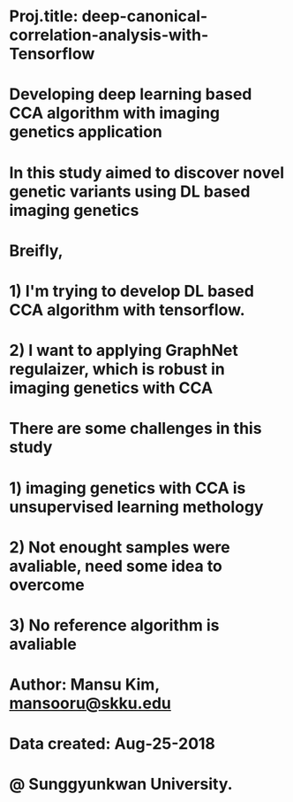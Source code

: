 # Proj.title: deep-canonical-correlation-analysis-with-Tensorflow
# Developing deep learning based CCA algorithm with imaging genetics application
#
# In this study aimed to discover novel genetic variants using DL based imaging genetics 
# Breifly, 
# 1) I'm trying to develop DL based CCA algorithm with tensorflow.
# 2) I want to applying GraphNet regulaizer, which is robust in imaging genetics with CCA
# 
# There are some challenges in this study
# 1) imaging genetics with CCA is unsupervised learning methology 
# 2) Not enought samples were avaliable, need some idea to overcome
# 3) No reference algorithm is avaliable
#
# Author: Mansu Kim, mansooru@skku.edu
# Data created: Aug-25-2018
# @ Sunggyunkwan University.
